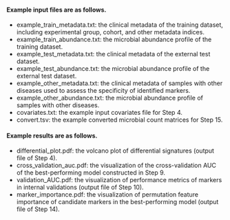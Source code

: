 #### Example input files are as follows.
- example_train_metadata.txt: the clinical metadata of the training dataset, including experimental group, cohort, and other metadata indices.  
- example_train_abundance.txt: the microbial abundance profile of the training dataset.  
- example_test_metadata.txt: the clinical metadata of the external test dataset.  
- example_test_abundance.txt: the microbial abundance profile of the external test dataset.  
- example_other_metadata.txt: the clinical metadata of samples with other diseases used to assess the specificity of identified markers.  
- example_other_abundance.txt: the microbial abundance profile of samples with other diseases.
- covariates.txt: the example input covariates file for Step 4.
- convert.tsv: the example converted microbial count matrices for Step 15.

#### Example results are as follows.
- differential_plot.pdf: the volcano plot of differential signatures (output file of Step 4).  
- cross_validation_auc.pdf: the visualization of the cross-validation AUC of the best-performing model constructed in Step 9.
- validation_AUC.pdf: the visualization of performance metrics of markers in internal validations (output file of Step 10).
- marker_importance.pdf: the visualization of permutation feature importance of candidate markers in the best-performing model (output file of Step 14).
